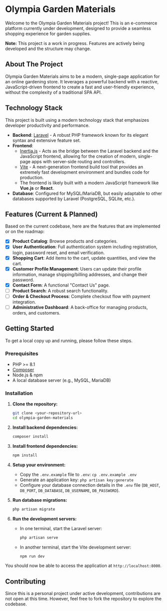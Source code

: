 # Olympia Garden Materials

Welcome to the Olympia Garden Materials project! This is an e-commerce platform currently under development, designed to provide a seamless shopping experience for garden supplies.

**Note:** This project is a work in progress. Features are actively being developed and the structure may change.

## About The Project

Olympia Garden Materials aims to be a modern, single-page application for an online gardening store. It leverages a powerful backend with a reactive, JavaScript-driven frontend to create a fast and user-friendly experience, without the complexity of a traditional SPA API.

## Technology Stack

This project is built using a modern technology stack that emphasizes developer productivity and performance.

- **Backend**: [Laravel](https://laravel.com/) - A robust PHP framework known for its elegant syntax and extensive feature set.
- **Frontend**:
    - [Inertia.js](https://inertiajs.com/) - Acts as the bridge between the Laravel backend and the JavaScript frontend, allowing for the creation of modern, single-page apps with server-side routing and controllers.
    - [Vite](https://vitejs.dev/) - A next-generation frontend build tool that provides an extremely fast development environment and bundles code for production.
    - The frontend is likely built with a modern JavaScript framework like **Vue.js** or **React**.
- **Database**: Configured for MySQL/MariaDB, but easily adaptable to other databases supported by Laravel (PostgreSQL, SQLite, etc.).

## Features (Current & Planned)

Based on the current codebase, here are the features that are implemented or on the roadmap:

- [x] **Product Catalog**: Browse products and categories.
- [x] **User Authentication**: Full authentication system including registration, login, password reset, and email verification.
- [x] **Shopping Cart**: Add items to the cart, update quantities, and view the cart.
- [x] **Customer Profile Management**: Users can update their profile information, manage shipping/billing addresses, and change their password.
- [x] **Contact Form**: A functional "Contact Us" page.
- [ ] **Product Search**: A robust search functionality.
- [ ] **Order & Checkout Process**: Complete checkout flow with payment integration.
- [ ] **Administrative Dashboard**: A back-office for managing products, orders, and customers.

## Getting Started

To get a local copy up and running, please follow these steps.

### Prerequisites

- PHP >= 8.1
- [Composer](https://getcomposer.org/)
- Node.js & npm
- A local database server (e.g., MySQL, MariaDB)

### Installation

1.  **Clone the repository:**

    ```sh
    git clone <your-repository-url>
    cd olympia-garden-materials
    ```

2.  **Install backend dependencies:**

    ```sh
    composer install
    ```

3.  **Install frontend dependencies:**

    ```sh
    npm install
    ```

4.  **Setup your environment:**
    - Copy the `.env.example` file to `.env`: `cp .env.example .env`
    - Generate an application key: `php artisan key:generate`
    - Configure your database connection details in the `.env` file (`DB_HOST`, `DB_PORT`, `DB_DATABASE`, `DB_USERNAME`, `DB_PASSWORD`).

5.  **Run database migrations:**

    ```sh
    php artisan migrate
    ```

6.  **Run the development servers:**
    - In one terminal, start the Laravel server:
        ```sh
        php artisan serve
        ```
    - In another terminal, start the Vite development server:
        ```sh
        npm run dev
        ```

You should now be able to access the application at `http://localhost:8000`.

## Contributing

Since this is a personal project under active development, contributions are not open at this time. However, feel free to fork the repository to explore the codebase.
